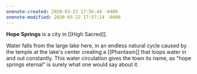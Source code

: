 ```yaml
---
onenote-created: 2020-03-22 17:56:44 -0400
onenote-modified: 2020-03-22 17:57:14 -0400
---
```

**Hope Springs** is a city in [[High Sacred]].

Water falls from the large lake here, in an endless natural cycle caused by the temple at the lake's center creating a [[Phantasm]] that loops water in and out constantly. This water circulation gives the town its name, as "hope springs eternal" is surely what one would say about it.
